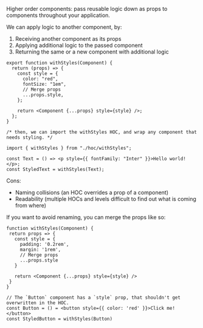 Higher order components: pass reusable logic down as props to components throughout your application.

We can apply logic to another component, by:

1. Receiving another component as its props
2. Applying additional logic to the passed component
3. Returning the same or a new component with additional logic
```
export function withStyles(Component) {
  return (props) => {
    const style = {
      color: "red",
      fontSize: "1em",
      // Merge props
      ...props.style,
    };

    return <Component {...props} style={style} />;
  };
}

/* then, we can import the withStyles HOC, and wrap any component that needs styling. */

import { withStyles } from "./hoc/withStyles";

const Text = () => <p style={{ fontFamily: "Inter" }}>Hello world!</p>;
const StyledText = withStyles(Text);
```

Cons:
 - Naming collisions (an HOC overrides a prop of a component)
 - Readability (multiple HOCs and levels difficult to find out what is coming from where)

 If you want to avoid renaming, you can merge the props like so:
 ```
 function withStyles(Component) {
  return props => {
    const style = {
      padding: '0.2rem',
      margin: '1rem',
      // Merge props
      ...props.style
    }

    return <Component {...props} style={style} />
  }
}

// The `Button` component has a `style` prop, that shouldn't get overwritten in the HOC.
const Button = () = <button style={{ color: 'red' }}>Click me!</button>
const StyledButton = withStyles(Button)
 ```